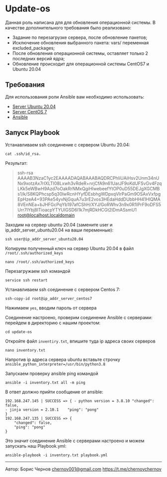 Update-os
=========

Данная роль написана для для обновления операционной системы.
В качестве дополнительного требования было реализовано:
- Задание по перезагрузке сервера, после обновление пакетов;
- Исключение обновления выбранного пакета: vars/ переменная excluded_packages;
- После обновления операционной системы, оставляет только 2 последних версий ядра;
- Обновление происходит для операционной системы CentOS7 и Ubuntu 20.04

Требования
-------------
Для использования роли Ansible вам необходимо использовать:
- [Server Ubuntu 20.04]
- [Server CentOS 7]
- [Ansible]

Запуск Playbook
---------------

Устанавливаем ssh соединение с сервером Ubuntu 20.04: 
```
cat .ssh/id_rsa.
```
Результат:
> ssh-rsa AAAAB3NzaC1yc2EAAAADAQABAAABAQDRCPhIiUAiHsv2Unm34nUNx9xotzAx7rIXLTI08Lxwh3vRdeR+nrjCfA9n61UarJF9oKdUFSvGv4FzqLKk5eWBwH9Azd7oOakRrNMxQgiHlwebeefYtOP0uD55DEJgXGCMBs1/k/S8KQPhcsp5q30lwRcnHYyfDEsbhgWDpxqVIrPaGm9OSAxVxfpgEpHzeA4+93PAe54yvNjGquA7u3rE2vos3HEdaHddDUbbHH41HlQMA8VEnNEa+bJHFGcPqYb197afCShH/XYJ/GoRWhv3n9x0R1IPrF9oDFS5Urr7IYbj8ITioacpYTYUIGSD6l1k7mjRDkHCGt2IDmASsmU1 root@localhost.localdomain

Заходим на сервер ubuntu 20.04 (замените user и ip_addr_server_ubuntu20.04 на ваши переменные):
```
ssh user@ip_addr_server_ubuntu20.04
```
Копируем полученный ключ на сервер Ubuntu 20.04 в файл `/root/.ssh/authorized_keys`
```
nano /root/.ssh/authorized_keys
```

Перезагружаем ssh командой 
``` 
service ssh restart 
``` 
Устанавливаем ssh соединение с сервером Centos 7:
```
ssh-copy-id root@ip_addr_server_centos7
```
Нажимаем `yes`, вводим пароль от сервера

Соединение настроено, проверим соединение Ansible c серверами: перейдем в директорию с нашим проектом: 
``` 
cd update-os 
``` 
Откройте файл `inventiry.txt`, впишите туда ip адреса своих серверов 
``` 
nano inventory.txt 
``` 
Напротив ip адреса сервера ubuntu вставьте строчку `ansible_python_interpreter=/usr/bin/python3.8`

Запускаем проверку ansible ping командой 
``` 
ansible -i inventory.txt all -m ping 
``` 
В ответ должно прийти сообщение от ansible: 
``` 
192.168.247.145 | SUCCESS => { - python version = 3.8.10 "changed": false,
- jinja version = 2.10.1    "ping": "pong"
}
192.168.247.135 | SUCCESS => {
    "changed": false,
    "ping": "pong"
}
```
Это значит соединение Ansible с серверами настроено и можем запускать наш Playbook.yml:
```
ansible-playbook -i inventory.txt playbook.yml
```

[Ansible]: <https://docs.ansible.com>
[Server Ubuntu 20.04]: <https://releases.ubuntu.com/focal/>
[Server CentOS 7]: <https://www.centos.org/download/>


-------------------

Автор: Борис Чернов <chernov001@gmail.com>
https://t.me/chernovchernov

